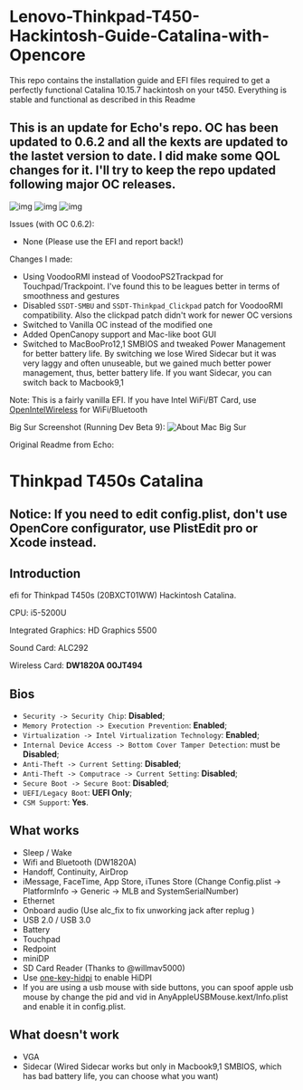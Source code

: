 # Lenovo-Thinkpad-T450-Hackintosh-Guide-Catalina-with-Opencore
This repo contains the installation guide and EFI files required to get a perfectly functional Catalina 10.15.7 hackintosh on your t450. Everything is stable and functional as described in this Readme

## This is an update for Echo's repo. OC has been updated to 0.6.2 and all the kexts are updated to the lastet version to date. I did make some QOL changes for it. I'll try to keep the repo updated following major OC releases. 
![img](https://img.shields.io/github/last-commit/racka98/Lenovo-Thinkpad-T450-Hackintosh-Guide-Catalina-with-Opencore.svg?color=green&label=last-commit) ![img](https://img.shields.io/badge/macOS%20support-Catalina--10.15.7-blue) ![img](https://img.shields.io/badge/Opencore%20version-0.6.2-red)

Issues (with OC 0.6.2):
* None (Please use the EFI and report back!)

Changes I made:
* Using VoodooRMI instead of VoodooPS2Trackpad for Touchpad/Trackpoint. I've found this to be leagues better in terms of smoothness and gestures
* Disabled `SSDT-SMBU` and `SSDT-Thinkpad_Clickpad` patch for VoodooRMI compatibility. Also the clickpad patch didn't work for newer OC versions
* Switched to  Vanilla OC instead of the modified one
* Added OpenCanopy support and Mac-like boot GUI
* Switched to MacBooPro12,1 SMBIOS and tweaked Power Management for better battery life. By switching we lose Wired Sidecar but it was very laggy and often unuseable, but we gained much better power management, thus, better battery life. If you want Sidecar, you can switch back to Macbook9,1

Note: This is a fairly vanilla EFI. If you have Intel WiFi/BT Card, use [OpenIntelWireless](https://github.com/OpenIntelWireless) for WiFi/Bluetooth

Big Sur Screenshot (Running Dev Beta 9):
![About Mac Big Sur](https://i.imgur.com/4U44iJJ.png)


Original Readme from Echo: 
# Thinkpad T450s Catalina

## Notice: If you need to edit config.plist, don't use OpenCore configurator, use PlistEdit pro or Xcode instead.

## Introduction

efi for Thinkpad T450s (20BXCT01WW) Hackintosh Catalina.

CPU: i5-5200U

Integrated Graphics: HD Graphics 5500

Sound Card: ALC292

Wireless Card: **DW1820A 00JT494** 

## Bios

- `Security -> Security Chip`: **Disabled**;
- `Memory Protection -> Execution Prevention`: **Enabled**;
- `Virtualization -> Intel Virtualization Technology`: **Enabled**;
- `Internal Device Access -> Bottom Cover Tamper Detection`: must be **Disabled**;
- `Anti-Theft -> Current Setting`: **Disabled**;
- `Anti-Theft -> Computrace -> Current Setting`: **Disabled**;
- `Secure Boot -> Secure Boot`: **Disabled**;
- `UEFI/Legacy Boot`: **UEFI Only**;
- `CSM Support`: **Yes**.

## What works

- Sleep / Wake
- Wifi and Bluetooth (DW1820A)
- Handoff, Continuity, AirDrop
- iMessage, FaceTime, App Store, iTunes Store (Change Config.plist -> PlatformInfo -> Generic -> MLB and SystemSerialNumber)
- Ethernet
- Onboard audio (Use alc_fix to fix unworking jack after replug )
- USB 2.0 / USB 3.0
- Battery
- Touchpad
- Redpoint
- miniDP
- SD Card Reader (Thanks to @willmav5000)
- Use [one-key-hidpi](https://github.com/daliansky/XiaoMi-Pro-Hackintosh/blob/master/one-key-hidpi) to enable HiDPI
- If you are using a usb mouse with side buttons, you can spoof apple usb mouse by change the pid and vid in AnyAppleUSBMouse.kext/Info.plist and enable it in config.plist.

## What doesn't work

- VGA
- Sidecar (Wired Sidecar works but only in Macbook9,1 SMBIOS, which has bad battery life, you can choose what you want)
